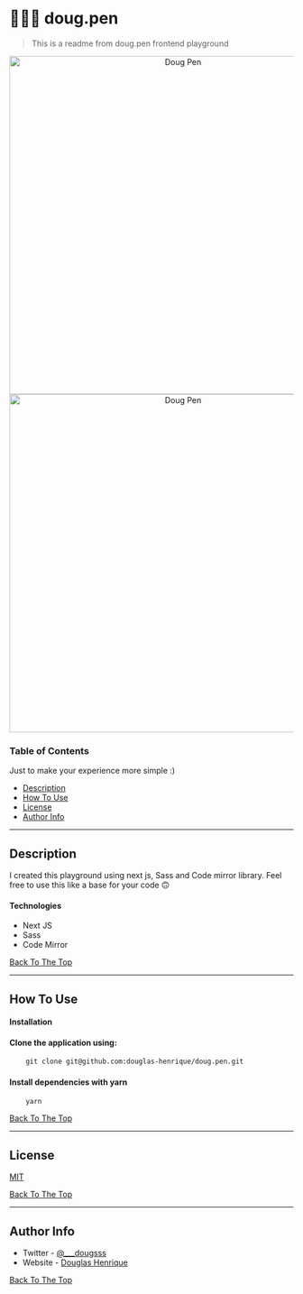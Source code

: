 # 👨🏻‍💻 doug.pen 

> This is a readme from doug.pen frontend playground

<p align="center">
    <img src="https://user-images.githubusercontent.com/9868584/143151461-c0764c83-2dae-4e20-88a4-6452be0af11d.jpeg" width="600" alt="Doug Pen" />
        <img width="600" alt="Doug Pen" src="https://user-images.githubusercontent.com/9868584/143151379-d9c03ebe-e606-4071-b43d-caa8fca5ff91.png">
</p>

### Table of Contents
Just to make your experience more simple :) 

- [Description](#description)
- [How To Use](#how-to-use)
- [License](#license)
- [Author Info](#author-info)

---

## Description

I created this playground using next js, Sass and Code mirror library. Feel free to use this like a base for your code 🙃

#### Technologies

- Next JS
- Sass
- Code Mirror


[Back To The Top](#read-me-template)

---

## How To Use

#### Installation



#### Clone the application using:

```html
    git clone git@github.com:douglas-henrique/doug.pen.git
```

#### Install dependencies with yarn 

```html
    yarn
```

[Back To The Top](#read-me-template)

---

## License
[MIT](https://choosealicense.com/licenses/mit/)

[Back To The Top](#read-me-template)

---

## Author Info

- Twitter - [@___dougsss](https://twitter.com/___dougsss)
- Website - [Douglas Henrique](http://dougdev.com.br/)

[Back To The Top](#read-me-template)
